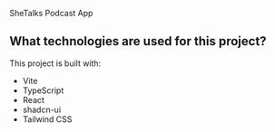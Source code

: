 SheTalks Podcast App

## What technologies are used for this project?

This project is built with:

- Vite
- TypeScript
- React
- shadcn-ui
- Tailwind CSS
